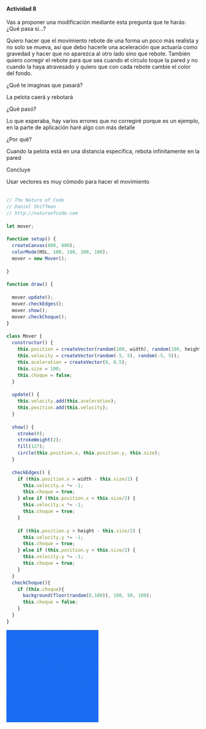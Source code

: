 ####  Actividad 8

Vas a proponer una modificación mediante esta pregunta que te harás: ¿Qué pasa si…?

Quiero hacer que el movimiento rebote de una forma un poco más realista y no solo se mueva, así que debo hacerle una aceleración que actuaría como gravedad y hacer que no aparezca al otro lado sino que rebote. También quiero corregir el rebote para que sea cuando el circulo toque la pared y no cuando la haya atravesado y quiero que con cada rebote cambie el color del fondo.

¿Qué te imaginas que pasará?

La pelota caerá y rebotará

¿Qué pasó?

Lo que esperaba, hay varios errores que no corregiré porque es un ejemplo, en la parte de aplicación haré algo con más detalle

¿Por qué?

Cuando la pelota está en una distancia específica, rebota infinitamente en la pared

Concluye

Usar vectores es muy cómodo para hacer el movimiento

```js

// The Nature of Code
// Daniel Shiffman
// http://natureofcode.com

let mover;

function setup() {
  createCanvas(800, 800);
  colorMode(HSL, 100, 100, 100, 100);
  mover = new Mover();
  
}

function draw() {

  mover.update();
  mover.checkEdges();
  mover.show();
  mover.checkChoque();
}

class Mover {
  constructor() {
    this.position = createVector(random(100, width), random(100, height));
    this.velocity = createVector(random(-5, 5), random(-5, 5));
    this.aceleration = createVector(0, 0.5);
    this.size = 100;
    this.choque = false;
  }

  update() {
    this.velocity.add(this.aceleration);
    this.position.add(this.velocity);
  }

  show() {
    stroke(0);
    strokeWeight(2);
    fill(127);
    circle(this.position.x, this.position.y, this.size);
  }

  checkEdges() {
    if (this.position.x > width - this.size/2) {
      this.velocity.x *= -1;
      this.choque = true;
    } else if (this.position.x < this.size/2) {
      this.velocity.x *= -1;
      this.choque = true;
    }

    if (this.position.y > height - this.size/2) {
      this.velocity.y *= -1;
      this.choque = true;
    } else if (this.position.y < this.size/2) {
      this.velocity.y *= -1;
      this.choque = true;
    }
  }
  checkChoque(){
    if (this.choque){
      background(floor(random(0,100)), 100, 50, 100);
      this.choque = false;
    }
  }
}

```

![Resultado](../../../../assets/unit2/act8_resultado.gif)